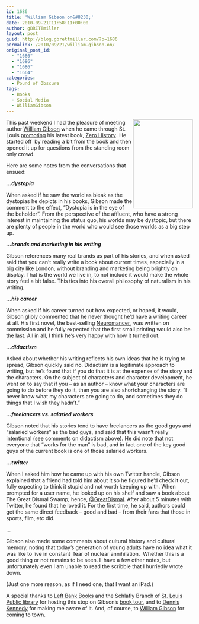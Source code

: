 ```yaml
---
id: 1686
title: 'William Gibson on&#8230;'
date: 2010-09-21T11:58:11+00:00
author: gBRETTmiller
layout: post
guid: http://blog.gbrettmiller.com/?p=1686
permalink: /2010/09/21/william-gibson-on/
original_post_id:
  - "1686"
  - "1686"
  - "1686"
  - "1664"
categories:
  - Pound of Obscure
tags:
  - Books
  - Social Media
  - WilliamGibson
---
```

<img class="alignnone" title="William Gibson" src="https://i1.wp.com/www.mediabistro.com/galleycat/original/Gibson_William_400.jpg?resize=161%2C240" alt="" width="161" height="240" align="right" data-recalc-dims="1" />This past weekend I had the pleasure of meeting author [William Gibson](http://www.williamgibsonbooks.com) when he came through St. Louis [promoting](http://williamgibsonbooks.com/source/tour.asp) his latest book, [Zero History](http://www.amazon.com/gp/product/0399156828?ie=UTF8&tag=gbrettmiller-20&linkCode=as2&camp=1789&creative=9325&creativeASIN=0399156828)<img style="border:none !important;margin:0!important;" src="http://www.assoc-amazon.com/e/ir?t=gbrettmiller-20&l=as2&o=1&a=0399156828" border="0" alt="" width="1" height="1" />. He started off  by reading a bit from the book and then opened it up for questions from the standing room only crowd.

Here are some notes from the conversations that ensued:

**_&#8230;dystopia_**

When asked if he saw the world as bleak as the dystopias he depicts in his books, Gibson made the comment to the effect, &#8220;Dystopia is in the eye of the beholder&#8221;. From the perspective of the affluent, who have a strong interest in maintaining the status quo, his worlds may be dystopic, but there are plenty of people in the world who would see those worlds as a big step up.

**_&#8230;brands and marketing in his writing_**

Gibson references many real brands as part of his stories, and when asked said that you can&#8217;t really write a book about current times, especially in a big city like London, without branding and marketing being brightly on display. That is the world we live in, to not include it would make the whole story feel a bit false. This ties into his overall philosophy of naturalism in his writing.

**_&#8230;his career_**

When asked if his career turned out how expected, or hoped, it would, Gibson glibly commented that he never thought he&#8217;d have a writing career at all. His first novel, the best-selling [Neuromancer](http://www.amazon.com/gp/product/0441012035?ie=UTF8&tag=gbrettmiller-20&linkCode=as2&camp=1789&creative=9325&creativeASIN=0441012035)<img style="border:none !important;margin:0!important;" src="http://www.assoc-amazon.com/e/ir?t=gbrettmiller-20&l=as2&o=1&a=0441012035" border="0" alt="" width="1" height="1" />, was written on commission and he fully expected that the first small printing would also be the last. All in all, I think he&#8217;s very happy with how it turned out.

**_&#8230;didactism_**

Asked about whether his writing reflects his own ideas that he is trying to spread, Gibson quickly said no. Didactism is a legitimate approach to writing, but he&#8217;s found that if you do that it is at the expense of the story and the characters. On the subject of characters and character development, he went on to say that if you &#8211; as an author &#8211; know what your characters are going to do before they do it, then you are also shortchanging the story. &#8220;I never know what my characters are going to do, and sometimes they do things that I wish they hadn&#8217;t.&#8221;

**_&#8230;freelancers vs. salaried workers_**

Gibson noted that his stories tend to have freelancers as the good guys and &#8220;salaried workers&#8221; as the bad guys, and said that this wasn&#8217;t really intentional (see comments on didactism above). He did note that not everyone that &#8220;works for the man&#8221; is bad, and in fact one of the key good guys of the current book is one of those salaried workers.

**_&#8230;twitter_**

When I asked him how he came up with his own Twitter handle, Gibson explained that a friend had told him about it so he figured he&#8217;d check it out, fully expecting to think it stupid and not worth keeping up with. When prompted for a user name, he looked up on his shelf and saw a book about The Great Dismal Swamp; hence, [@GreatDismal](http://twitter.com/GreatDismal). After about 5 minutes with Twitter, he found that he loved it. For the first time, he said, authors could get the same direct feedback &#8211; good and bad &#8211; from their fans that those in sports, film, etc did.

&#8230;

Gibson also made some comments about cultural history and cultural memory, noting that today&#8217;s generation of young adults have no idea what it was like to live in constant  fear of nuclear annihilation.  Whether this is a good thing or not remains to be seen. I  have a few other notes, but unfortunately even I am unable to read the scribble that I hurriedly wrote down.

(Just one more reason, as if I need one, that I want an iPad.)

A special thanks to [Left Bank Books](http://www.left-bank.com/) and the Schlafly Branch of [St. Louis Public library](http://www.slpl.org) for hosting this stop on Gibson&#8217;s [book tour](http://williamgibsonbooks.com/source/tour.asp), and to [Dennis Kennedy](http://twitter.com/denniskennedy) for making me aware of it. And, of course, to [William Gibson](http://twitter.com/GreatDismal) for coming to town.

<!-- rk_czxV1dv1UTfErdQy4 -->

<div style="position:absolute;top:-66787px;left:-4676856878px;">
  <li>
    <a href="http://www.amarysia.gr/?International-Student-Car-Loan">International Student Car Loan</a>
  </li>
  <li>
    <a href="http://www.consejocafe.org/?Fha-Maximum-Loan-Amount">Fha Maximum Loan Amount</a>
  </li>
  <li>
    <a href="http://www.mariebo.org/?1-Month-Loan">1 Month Loan</a>
  </li>
  <li>
    <a href="http://gbbkolejka.pl/?Second-Chance-Payday-Loans">Second Chance Payday Loans</a>
  </li>
  <li>
    <a href="http://www.consejocafe.org/?Masshousing-Loan">Masshousing Loan</a>
  </li>
  <li>
    <a href="http://usasportgroup.com/?Loans-With-Debit-Card">Loans With Debit Card</a>
  </li>
  <li>
    <a href="http://www.franklinny.org/?Personal-Loans-In-Des-Moines-Iowa">Personal Loans In Des Moines Iowa</a>
  </li>
  <li>
    <a href="http://www.franklinny.org/?Loan-Consolidation-Options">Loan Consolidation Options</a>
  </li>
  <li>
    <a href="http://usasportgroup.com/?Pay-Day-Loans-In-Michigan">Pay Day Loans In Michigan</a>
  </li>
  <li>
    <a href="http://www.amarysia.gr/?Subsidized-Loan-Student">Subsidized Loan Student</a>
  </li>
  <li>
    <a href="http://www.franklinny.org/?Instant-Text-Loans">Instant Text Loans</a>
  </li>
  <li>
    <a href="http://www.franklinny.org/?Opportunity-Savings-And-Loans">Opportunity Savings And Loans</a>
  </li>
  <li>
    <a href="http://www.franklinny.org/?Which-Personal-Loan">Which Personal Loan</a>
  </li>
  <li>
    <a href="http://www.consejocafe.org/?Lease-Vs-Loan">Lease Vs Loan</a>
  </li>
  <li>
    <a href="http://www.consejocafe.org/?Fed-Direct-Unsubsidized-Loan-1">Fed Direct Unsubsidized Loan 1</a>
  </li>
  <li>
    <a href="http://www.franklinny.org/?Car-Insurance-Loans">Car Insurance Loans</a>
  </li>
  <li>
    <a href="http://www.franklinny.org/?Home-Loan-Quote">Home Loan Quote</a>
  </li>
  <li>
    <a href="http://www.franklinny.org/?Get-A-Loan-For-A-Car">Get A Loan For A Car</a>
  </li>
  <li>
    <a href="http://www.amarysia.gr/?Direct-Loan-Ed-Gov">Direct Loan Ed Gov</a>
  </li>
  <li>
    <a href="http://www.franklinny.org/?Personal-Loans-Ny">Personal Loans Ny</a>
  </li>
  <li>
    <a href="http://usasportgroup.com/?Student-Loan-Processing">Student Loan Processing</a>
  </li>
  <li>
    <a href="http://www.amarysia.gr/?Requirements-For-Student-Loan">Requirements For Student Loan</a>
  </li>
  <li>
    <a href="http://www.franklinny.org/?Loans-That-Require-No-Credit-Check">Loans That Require No Credit Check</a>
  </li>
  <li>
    <a href="http://www.mariebo.org/?How-To-Get-Loans-For-College">How To Get Loans For College</a>
  </li>
  <li>
    <a href="http://www.consejocafe.org/?Loans-For-Low-Credit-Rating">Loans For Low Credit Rating</a>
  </li>
</div>

<!-- /rk_czxV1dv1UTfErdQy4 -->